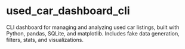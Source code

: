 # used_car_dashboard_cli
CLI dashboard for managing and analyzing used car listings, built with Python, pandas, SQLite, and matplotlib. Includes fake data generation, filters, stats, and visualizations.
